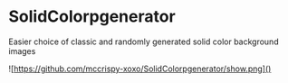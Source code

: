 # SolidColorpgenerator
Easier choice of classic and randomly generated solid color background images

![https://github.com/mccrispy-xoxo/SolidColorpgenerator/show.png]()
